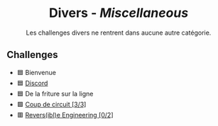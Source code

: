 <div align="center">
  <h1>Divers - <i>Miscellaneous</i></h1>
  <p>
    Les challenges divers ne rentrent dans aucune autre catégorie.
  </p>
</div>

## Challenges
- 🟦 Bienvenue
- 🟦 [Discord](Discord)
- 🟦 De la friture sur la ligne
- 🟩 [Coup de circuit [3/3]](../InvestigationNumerique/CoupDeCircuit)
- 🟥 [Revers(ibl)e Engineering [0/2]](https://github.com/hdrien0/Reversible-Engineering)
